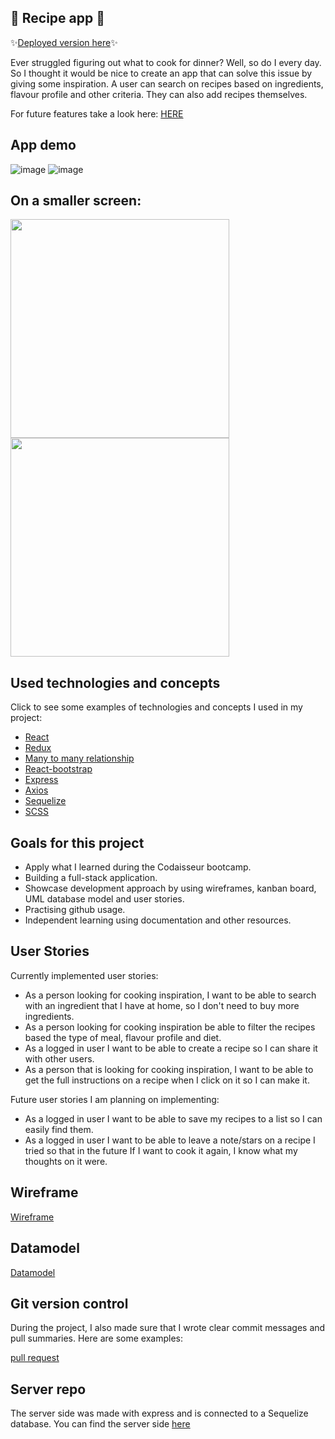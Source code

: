## 🥘 Recipe app 🍴

✨[Deployed version here](https://recipefilterapp.netlify.app/)✨

Ever struggled figuring out what to cook for dinner? Well, so do I every day. So I thought it would be nice to create an app that can solve this issue by giving some inspiration. A user can search on recipes based on ingredients, flavour profile and other criteria. They can also add recipes themselves.

For future features take a look here:
[HERE](https://github.com/JenniSvensson/Recipe-app-client/projects/1)

## App demo

![image](https://github.com/JenniSvensson/Recipe-app-client/blob/development/readme-pictures/demo1.png)
![image](https://github.com/JenniSvensson/Recipe-app-client/blob/development/readme-pictures/demo2.png)

## On a smaller screen: 

<p float="left">
  <img src="https://github.com/JenniSvensson/Recipe-app-client/blob/development/readme-pictures/demo3.png" width="350" />
  <img src="https://github.com/JenniSvensson/Recipe-app-client/blob/development/readme-pictures/demo5.png" width="350" /> 
</p>



## Used technologies and concepts

Click to see some examples of technologies and concepts I used in my project:

- [React](https://github.com/JenniSvensson/Recipe-app-client/blob/master/src/App.js)
- [Redux](https://github.com/JenniSvensson/Recipe-app-client/blob/master/src/store/recipe/actions.js)
- [Many to many relationship](https://github.com/JenniSvensson/Recipe-app-server/blob/master/models/recipeingredients.js)
- [React-bootstrap](https://github.com/JenniSvensson/Recipe-app-client/blob/master/src/pages/RecipeDetails/index.js)
- [Express](https://github.com/JenniSvensson/Recipe-app-server/blob/master/index.js)
- [Axios]()
- [Sequelize]()
- [SCSS]()

## Goals for this project

- Apply what I learned during the Codaisseur bootcamp.
- Building a full-stack application.
- Showcase development approach by using wireframes, kanban board, UML database model and user stories.
- Practising github usage.
- Independent learning using documentation and other resources.

## User Stories

Currently implemented user stories:

- As a person looking for cooking inspiration, I want to be able to search with an ingredient that I have at home, so I don't need to buy more ingredients.
- As a person looking for cooking inspiration be able to filter the recipes based the type of meal, flavour profile and diet.
- As a logged in user I want to be able to create a recipe so I can share it with other users.
- As a person that is looking for cooking inspiration, I want to be able to get the full instructions on a recipe when I click on it so I can make it.

Future user stories I am planning on implementing:

- As a logged in user I want to be able to save my recipes to a list so I can easily find them.
- As a logged in user I want to be able to leave a note/stars on a recipe I tried so that in the future If I want to cook it again, I know what my thoughts on it were.

## Wireframe

[Wireframe](https://github.com/JenniSvensson/Recipe-app-client/blob/development/readme-pictures/wireframe.png)

## Datamodel

[Datamodel](https://github.com/JenniSvensson/Recipe-app-client/blob/development/readme-pictures/database.svg)

## Git version control

During the project, I also made sure that I wrote clear commit messages and pull summaries. Here are some examples:

[pull request](https://github.com/JenniSvensson/Recipe-app-client/pull/7)

## Server repo

The server side was made with express and is connected to a Sequelize database. You can find the server side [here](https://github.com/JenniSvensson/Recipe-app-server)
